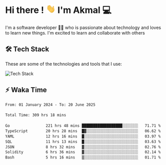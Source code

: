 # Hi there ! <img src="https://github.com/ABSphreak/ABSphreak/blob/master/gifs/Hi.gif" width="30"> I'm Akmal  💻

I'm a software developer 👨‍💻 who is passionate about technology and loves to learn new things. I'm excited to learn and collaborate with others

## 🛠️ Tech Stack

These are some of the technologies and tools that I use:

![Tech Stack](https://skillicons.dev/icons?i=typescript,nodejs,javascript,express,nest,sequelize,go,rabbitmq,python,solidity,react,vue,next,nuxtjs,webpack,vite,tailwindcss,bootstrap,css,scss,html,vercel,firebase,heroku,netlify,docker,postgresql,mongodb,redis,mysql,graphql,git,github,gitlab,vscode,figma,postman,pytorch,tensorflow,bash)

## ⚡ Waka Time
<!--START_SECTION:waka-->

```txt
From: 01 January 2024 - To: 20 June 2025

Total Time: 309 hrs 18 mins

Go                221 hrs 48 mins ██████████████████░░░░░░░   71.71 %
TypeScript        20 hrs 28 mins  █▓░░░░░░░░░░░░░░░░░░░░░░░   06.62 %
YAML              12 hrs 16 mins  █░░░░░░░░░░░░░░░░░░░░░░░░   03.97 %
SQL               11 hrs 13 mins  █░░░░░░░░░░░░░░░░░░░░░░░░   03.63 %
JSON              8 hrs 32 mins   ▓░░░░░░░░░░░░░░░░░░░░░░░░   02.76 %
Solidity          6 hrs 36 mins   ▓░░░░░░░░░░░░░░░░░░░░░░░░   02.14 %
Bash              5 hrs 16 mins   ▒░░░░░░░░░░░░░░░░░░░░░░░░   01.71 %
```

<!--END_SECTION:waka-->


